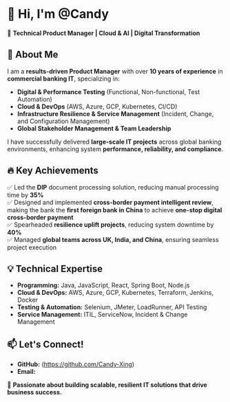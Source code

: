 # 👋 Hi, I'm @Candy
🚀 **Technical Product Manager | Cloud & AI | Digital Transformation**  

## 🌟 About Me  
I am a **results-driven Product Manager** with over **10 years of experience** in **commercial banking IT**, specializing in:  
- **Digital & Performance Testing** (Functional, Non-functional, Test Automation)  
- **Cloud & DevOps** (AWS, Azure, GCP, Kubernetes, CI/CD)  
- **Infrastructure Resilience & Service Management** (Incident, Change, and Configuration Management)  
- **Global Stakeholder Management & Team Leadership**  

I have successfully delivered **large-scale IT projects** across global banking environments, enhancing system **performance, reliability, and compliance**.

## 🔥 Key Achievements  
✅ Led the **DIP** document processing solution, reducing manual processing time by **35%**  
✅ Designed and implemented **cross-border payment intelligent review**, making the bank the **first foreign bank in China** to achieve **one-stop digital cross-border payment**  
✅ Spearheaded **resilience uplift projects**, reducing system downtime by **40%**  
✅ Managed **global teams across UK, India, and China**, ensuring seamless project execution  

## 💡 Technical Expertise  
- **Programming:** Java, JavaScript, React, Spring Boot, Node.js  
- **Cloud & DevOps:** AWS, Azure, GCP, Kubernetes, Terraform, Jenkins, Docker  
- **Testing & Automation:** Selenium, JMeter, LoadRunner, API Testing  
- **Service Management:** ITIL, ServiceNow, Incident & Change Management  

## 📫 Let's Connect!  
- **GitHub:** (https://github.com/Candy-Xing)  
- **Email:**   

🚀 **Passionate about building scalable, resilient IT solutions that drive business success.**  

<!---
Candy-Xing/Candy-Xing is a ✨ special ✨ repository because its `README.md` (this file) appears on your GitHub profile.
You can click the Preview link to take a look at your changes.
--->
